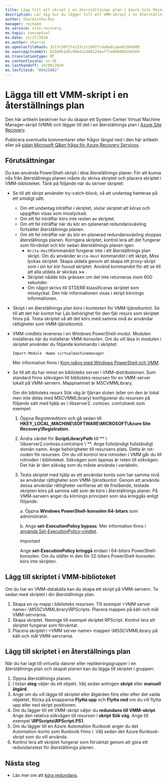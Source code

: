 ```yaml
---
title: Lägg till ett skript i en återställnings plan i Azure Site Recovery
description: Lär dig hur du lägger till ett VMM-skript i en återställnings plan för haveri beredskap för virtuella Hyper-V-datorer i VMM-moln.
author: Sharmistha-Rai
manager: rochakm
ms.service: site-recovery
ms.topic: conceptual
ms.date: 11/27/2018
ms.author: sharrai
ms.openlocfilehash: 3217c30737a133c1c1092fc4a8a8caaa0338e980
ms.sourcegitcommit: 829d951d5c90442a38012daaf77e86046018e5b9
ms.translationtype: MT
ms.contentlocale: sv-SE
ms.lasthandoff: 10/09/2020
ms.locfileid: "89425882"
---
```

# <a name="add-a-vmm-script-to-a-recovery-plan"></a>Lägga till ett VMM-skript i en återställnings plan

Den här artikeln beskriver hur du skapar ett System Center Virtual Machine Manager-skript (VMM) och lägger till det i en återställnings plan i [Azure Site Recovery](site-recovery-overview.md).

Publicera eventuella kommentarer eller frågor längst ned i den här artikeln eller på [sidan Microsoft Q&en fråga för Azure Recovery Services](/answers/topics/azure-site-recovery.html).

## <a name="prerequisites"></a>Förutsättningar

Du kan använda PowerShell-skript i dina återställnings planer. För att kunna nås från återställnings planen måste du skriva skriptet och placera skriptet i VMM-biblioteket. Tänk på följande när du skriver skriptet:

* Se till att skript använder try-catch-block, så att undantag hanteras på ett smidigt sätt.
    - Om ett undantag inträffar i skriptet, slutar skriptet att köras och uppgiften visas som misslyckad.
    - Om ett fel inträffar körs inte resten av skriptet.
    - Om ett fel inträffar när du kör en oplanerad redundansväxling fortsätter återställnings planen.
    - Om ett fel inträffar när du kör en planerad redundansväxling stoppas återställnings planen. Korrigera skriptet, kontrol lera att det fungerar som förväntat och kör sedan återställnings planen igen.
        - `Write-Host`Kommandot fungerar inte i ett återställnings plan skript. Om du använder `Write-Host` kommandot i ett skript, Miss lyckas skriptet. Skapa utdata genom att skapa ett proxy-skript som i sin tur kör huvud skriptet. Använd kommandot för att se till att alla utdata är skickas **\>\>** .
        - Skriptet nådde tids gränsen om det inte returneras inom 600 sekunder.
        - Om något skrivs till STDERR klassificeras skriptet som misslyckat. Den här informationen visas i skript körnings informationen.

* Skript i en återställnings plan körs i kontexten för VMM-tjänstkontot. Se till att det här kontot har Läs behörighet för den fjär resurs som skriptet finns på. Testa skriptet så att det körs med samma nivå av användar rättigheter som VMM-tjänstkontot.
* VMM-cmdlets levereras i en Windows PowerShell-modul. Modulen installeras när du installerar VMM-konsolen. Om du vill läsa in modulen i skriptet använder du följande kommando i skriptet: 

    `Import-Module -Name virtualmachinemanager`

    Mer information finns i [Kom igång med Windows PowerShell och VMM](/previous-versions/system-center/system-center-2012-R2/hh875013(v=sc.12)).
* Se till att du har minst en biblioteks server i VMM-distributionen. Som standard finns sökvägen till biblioteks resursen för en VMM-server lokalt på VMM-servern. Mappnamnet är MSCVMMLibrary.

  Om din biblioteks resurs Sök väg är fjärran sluten (eller om den är lokal men inte delas med MSCVMMLibrary) konfigurerar du resursen på följande sätt med hjälp av \\ libserver2. contoso. com\share\ som exempel:
  
  1. Öppna Registereditorn och gå sedan till **HKEY_LOCAL_MACHINE\SOFTWARE\MICROSOFT\Azure Site Recovery\Registration**.

  1. Ändra värdet för **ScriptLibraryPath** till ** \\ \libserver2.contoso.com\share \\ **. Ange fullständigt fullständigt domän namn. Ange behörigheter till resursens plats. Detta är rot-noden för resursen. Om du vill kontrol lera rotnoden i VMM går du till rotnoden i biblioteket. Sökvägen som öppnas är roten till sökvägen. Det här är den sökväg som du måste använda i variabeln.

  1. Testa skriptet med hjälp av ett användar konto som har samma nivå av användar rättigheter som VMM-tjänstkontot. Genom att använda dessa användar rättigheter verifieras att de fristående, testade skripten körs på samma sätt som de körs i återställnings planer. På VMM-servern anger du körnings principen som ska kringgås enligt följande:

     a. Öppna **Windows PowerShell-konsolen 64-bitars** som administratör.
     
     b. Ange **set-ExecutionPolicy bypass**. Mer information finns i [använda Set-ExecutionPolicy-cmdlet](/previous-versions/windows/it-pro/windows-powershell-1.0/ee176961(v=technet.10)).

     > [!IMPORTANT]
     > Ange **set-ExecutionPolicy kringgå** endast i 64-bitars PowerShell-konsolen. Om du ställer in den för 32-bitars PowerShell-konsolen körs inte skripten.

## <a name="add-the-script-to-the-vmm-library"></a>Lägg till skriptet i VMM-biblioteket

Om du har en VMM-datakälla kan du skapa ett skript på VMM-servern. Ta sedan med skriptet i din återställnings plan.

1. Skapa en ny mapp i biblioteks resursen. Till exempel \<VMM server name> \MSSCVMMLibrary\RPScripts. Placera mappen på käll-och mål VMM-servrarna.
1. Skapa skriptet. Namnge till exempel skriptet RPScript. Kontrol lera att skriptet fungerar som förväntat.
1. Placera skriptet i \<VMM server name> mappen \MSSCVMMLibrary på käll-och mål VMM-servrarna.

## <a name="add-the-script-to-a-recovery-plan"></a>Lägg till skriptet i en återställnings plan

När du har lagt till virtuella datorer eller replikeringsgrupper i en återställnings plan och skapat planen kan du lägga till skriptet i gruppen.

1. Öppna återställnings planen.
1. I listan **steg** väljer du ett objekt. Välj sedan antingen **skript** eller **manuell åtgärd**.
1. Ange om du vill lägga till skriptet eller åtgärden före eller efter det valda objektet. Klicka på knapparna **Flytta upp** och **Flytta ned** om du vill flytta upp eller ned skript positionen.
1. Om du lägger till ett VMM-skript väljer du **redundans till VMM-skript**. Ange den relativa sökvägen till resursen i **skript Sök väg**. Ange till exempel **\RPScripts\RPScript.PS1**.
1. Om du lägger till en Azure Automation Runbook anger du det Automation-konto som Runbook finns i. Välj sedan det Azure Runbook-skript som du vill använda.
1. Kontrol lera att skriptet fungerar som förväntat genom att göra ett redundanstest för återställnings planen.


## <a name="next-steps"></a>Nästa steg
* Läs mer om att [köra redundans](site-recovery-failover.md).

